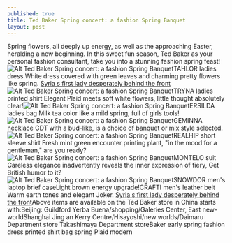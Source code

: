 ```yaml
---
published: true
title: Ted Baker Spring concert: a fashion Spring Banquet
layout: post
---
```

Spring flowers, all deeply up energy, as well as the approaching Easter, heralding a new beginning. In this sweet fun season, Ted Baker as your personal fashion consultant, take you into a stunning fashion spring feast!![Alt Ted Baker Spring concert: a fashion Spring Banquet](https://c2.staticflickr.com/2/1598/25151866474_360ef103ec_b.jpg)TAHLOR ladies dress White dress covered with green leaves and charming pretty flowers like spring. [Syria s first lady desperately behind the front](https://udotrip.shutterfly.com/30)![Alt Ted Baker Spring concert: a fashion Spring Banquet](https://c2.staticflickr.com/2/1527/25756268436_ca22902e67_z.jpg)TRYNA ladies printed shirt Elegant Plaid meets soft white flowers, little thought absolutely clear!![Alt Ted Baker Spring concert: a fashion Spring Banquet](https://c2.staticflickr.com/2/1512/25756276416_d2e54679dd_b.jpg)ERSILDA ladies bag Milk tea color like a mild spring, full of girls tools!![Alt Ted Baker Spring concert: a fashion Spring Banquet](https://c2.staticflickr.com/2/1649/25151890904_ebd4566468_b.jpg)GEMINNA necklace CDT with a bud-like, is a choice of banquet or mix style selected.![Alt Ted Baker Spring concert: a fashion Spring Banquet](https://c2.staticflickr.com/2/1671/25756292596_777f459b8f_z.jpg)REALHIP short sleeve shirt Fresh mint green encounter printing plant, \"in the mood for a gentleman,\" are you ready?![Alt Ted Baker Spring concert: a fashion Spring Banquet](https://c2.staticflickr.com/2/1691/25155767583_7575eb6a72_z.jpg)MONTELO suit Careless elegance inadvertently reveals the inner expression of fiery, Get British humor to it?![Alt Ted Baker Spring concert: a fashion Spring Banquet](https://c2.staticflickr.com/2/1459/25661401372_461852f2cc_b.jpg)SNOWDOR men\'s laptop brief caseLight brown energy upgrade!CRAFTI men\'s leather belt Warm earth tones and elegant Joker. [Syria s first lady desperately behind the front](https://udotrip.shutterfly.com/30)Above items are available on the Ted Baker store in China starts with:Beijing: Guildford Yerba Buena/shopping/Galeries Center, East new-worldShanghai Jing an Kerry Centre/Hisayoshi/new worlds/Daimaru Department store Takashimaya Department storeBaker early spring fashion dress printed shirt bag spring Plaid modern